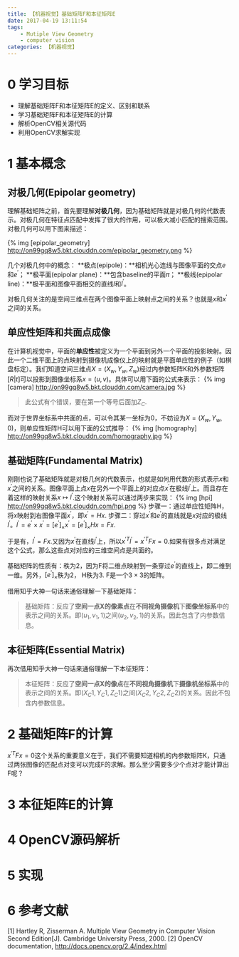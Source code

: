 ```yaml
---
title: 【机器视觉】基础矩阵F和本征矩阵E
date: 2017-04-19 13:11:54
tags:
    - Mutiple View Geometry
    - computer vision
categories: 【机器视觉】
---
```


# 0 学习目标
* 理解基础矩阵F和本征矩阵E的定义、区别和联系
* 学习基础矩阵F和本征矩阵E的计算
* 解析OpenCV相关源代码
* 利用OpenCV求解实现

<!--more-->

# 1 基本概念
## 对极几何(Epipolar geometry)
理解基础矩阵之前，首先要理解**对极几何**，因为基础矩阵就是对极几何的代数表示。对极几何在特征点匹配中发挥了很大的作用，可以极大减小匹配的搜索范围。对极几何可以用下图来描述：

{% img [epipolar_geometry]  http://on99gq8w5.bkt.clouddn.com/epipolar_geometry.png %}

几个对极几何中的概念：
**极点(epipole)：**相机光心连线与图像平面的交点$e$和$e^{\prime}$；
**极平面(epipolar plane)：**包含baseline的平面$\pi$；
**极线(epipolar line)：**极平面和图像平面相交的直线$l$和$l^{\prime}$。

对极几何关注的是空间三维点在两个图像平面上映射点之间的关系？也就是$x$和$x^{\prime}$之间的关系。

## 单应性矩阵和共面点成像
在计算机视觉中，平面的**单应性**被定义为一个平面到另外一个平面的投影映射。因此一个二维平面上的点映射到摄像机成像仪上的映射就是平面单应性的例子（如棋盘标定）。我们知道空间三维点$X=(X_w,Y_w,Z_w)$经过内参数矩阵K和外参数矩阵$[R|t]$可以投影到图像坐标系$x=(u,v)$。具体可以用下面的公式来表示：
{% img [camera] http://on99gq8w5.bkt.clouddn.com/camera.jpg %}
 > 此公式有个错误，要在第一个等号后面加$Z_C$.

而对于世界坐标系中共面的点，可以令其某一坐标为0，不妨设为$X=(X_w,Y_w,0)$，则单应性矩阵H可以用下面的公式推导：
{% img [homography] http://on99gq8w5.bkt.clouddn.com/homography.jpg %}
## 基础矩阵(Fundamental Matrix)
刚刚也说了基础矩阵就是对极几何的代数表示，也就是如何用代数的形式表示$x$和$x^{\prime}$之间的关系。图像平面上点$x$在另外一个平面上的对应点$x^{\prime}$在极线$l^{\prime}$上。而且存在着这样的映射关系$x \mapsto l^{\prime}$.这个映射关系可以通过两步来实现：
{% img [hpi] http://on99gq8w5.bkt.clouddn.com/hpi.png %}
步骤一：通过单应性矩阵H，将$x$映射到右图像平面$x^{\prime}$，即$x^{\prime}=Hx$.
步骤二：穿过$x^{\prime}$和$e^{\prime}$的直线就是$x$对应的极线 $l^{\prime}$。$l^{\prime}=e^{\prime}\times x^{\prime}=[e^{\prime}]_{\times}x^{\prime}=[e^{\prime}]_{\times}Hx=Fx$.

于是有，$l^{\prime}=Fx$.又因为$x^{\prime}$在直线$l^{\prime}$上，所以$x^{\prime T}l^{\prime}=x^{\prime T}Fx=0$.如果有很多点对满足这个公式，那么这些点对对应的三维空间点是共面的。

基础矩阵的性质有：秩为2，因为F将二维点映射到一条穿过$e^{\prime}$的直线上，即二维到一维。另外，$[e^{\prime}]_{\times}$秩为2， H秩为3. F是一个$3\times 3$的矩阵。

借用知乎大神一句话来通俗理解一下基础矩阵：
> 基础矩阵：反应了**空间一点X的像素点**在**不同视角摄像机**下**图像坐标系**中的表示之间的关系。即$(u_1,v_1,1)$之间$(u_2,v_2,1)$的关系。因此包含了内参数信息。

## 本征矩阵(Essential Matrix)



再次借用知乎大神一句话来通俗理解一下本征矩阵：
> 本征矩阵：反应了**空间一点X的像点**在**不同视角摄像机**下**摄像机坐标系**中的表示之间的关系。即$(X_C1,Y_C1,Z_C1)$之间$(X_C2,Y_C2,Z_C2)$的关系。因此不包含内参数信息。

# 2 基础矩阵F的计算
$x^{\prime T}Fx=0$这个关系的重要意义在于，我们不需要知道相机的内参数矩阵K，只通过两张图像的匹配点对变可以完成F的求解。那么至少需要多少个点对才能计算出F呢？


# 3 本征矩阵E的计算

# 4 OpenCV源码解析

# 5 实现

# 6 参考文献
[1] Hartley R, Zisserman A. Multiple View Geometry in Computer Vision Second Edition[J]. Cambridge University Press, 2000.
[2] OpenCV documentation, http://docs.opencv.org/2.4/index.html